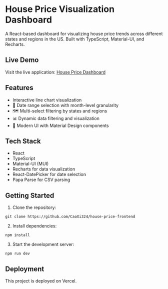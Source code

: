 # House Price Visualization Dashboard

A React-based dashboard for visualizing house price trends across different states and regions in the US. Built with TypeScript, Material-UI, and Recharts.

## Live Demo

Visit the live application: [House Price Dashboard](https://house-price-frontend.vercel.app/)

## Features

- Interactive line chart visualization
- 📅 Date range selection with month-level granularity
- 🗺️ Multi-select filtering by states and regions
- 📊 Dynamic data filtering and visualization
- 💅 Modern UI with Material Design components

## Tech Stack

- React
- TypeScript
- Material-UI (MUI)
- Recharts for data visualization
- React-DatePicker for date selection
- Papa Parse for CSV parsing

## Getting Started

1. Clone the repository:
```
git clone https://github.com/CaoXi324/house-price-frontend
```
2. Install dependencies:
```
npm install
```
3. Start the development server:
```
npm run dev
```

## Deployment

This project is deployed on Vercel. 